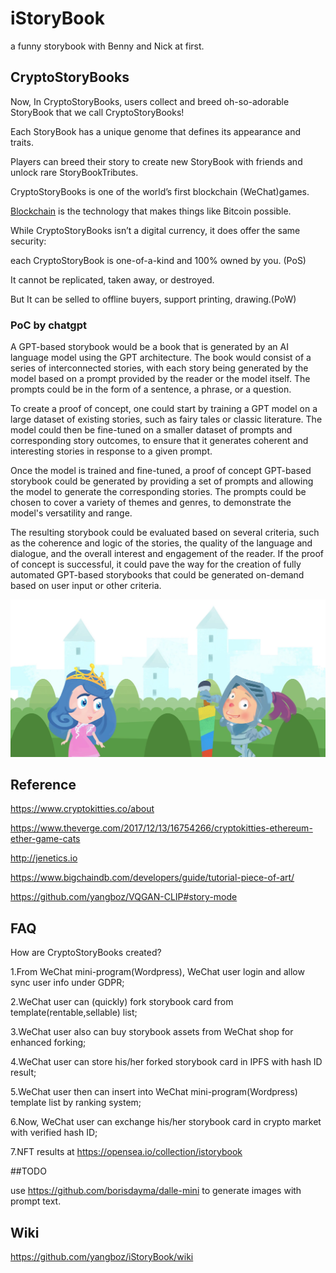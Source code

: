 # iStoryBook
a funny storybook with Benny and Nick at first.

## CryptoStoryBooks

Now, In CryptoStoryBooks, users collect and breed oh-so-adorable StoryBook that we call CryptoStoryBooks! 

Each StoryBook has a unique genome that defines its appearance and traits. 

Players can breed their story to create new StoryBook with friends and unlock rare StoryBookTributes.

CryptoStoryBooks is one of the world’s first blockchain (WeChat)games. 

[Blockchain](https://github.com/yangboz/iStoryBook/wiki/Blockchain) is the technology that makes things like Bitcoin possible. 

While CryptoStoryBooks isn’t a digital currency, it does offer the same security: 

each CryptoStoryBook is one-of-a-kind and 100% owned by you. (PoS)

It cannot be replicated, taken away, or destroyed. 

But It can be selled to offline buyers, support printing, drawing.(PoW)

### PoC by chatgpt

A GPT-based storybook would be a book that is generated by an AI language model using the GPT architecture. The book would consist of a series of interconnected stories, with each story being generated by the model based on a prompt provided by the reader or the model itself. The prompts could be in the form of a sentence, a phrase, or a question.

To create a proof of concept, one could start by training a GPT model on a large dataset of existing stories, such as fairy tales or classic literature. The model could then be fine-tuned on a smaller dataset of prompts and corresponding story outcomes, to ensure that it generates coherent and interesting stories in response to a given prompt.

Once the model is trained and fine-tuned, a proof of concept GPT-based storybook could be generated by providing a set of prompts and allowing the model to generate the corresponding stories. The prompts could be chosen to cover a variety of themes and genres, to demonstrate the model's versatility and range.

The resulting storybook could be evaluated based on several criteria, such as the coherence and logic of the stories, the quality of the language and dialogue, and the overall interest and engagement of the reader. If the proof of concept is successful, it could pave the way for the creation of fully automated GPT-based storybooks that could be generated on-demand based on user input or other criteria.

![CypytoStoryBook](https://raw.githubusercontent.com/yangboz/iStoryBook/master/assets/previews/low/%E9%AA%91%E5%A3%AB%E5%86%92%E9%99%A9Begin01%20%E6%8B%B7%E8%B4%9D_res%20(3).jpg)

## Reference

https://www.cryptokitties.co/about

https://www.theverge.com/2017/12/13/16754266/cryptokitties-ethereum-ether-game-cats

http://jenetics.io

https://www.bigchaindb.com/developers/guide/tutorial-piece-of-art/

https://github.com/yangboz/VQGAN-CLIP#story-mode



## FAQ
How are CryptoStoryBooks created?

1.From WeChat mini-program(Wordpress), WeChat user login and allow sync user info under GDPR;

2.WeChat user can (quickly) fork storybook card from template(rentable,sellable) list;

3.WeChat user also can buy storybook assets from WeChat shop for enhanced forking;

4.WeChat user can store his/her forked storybook card in IPFS with hash ID result;

5.WeChat user then can insert into  WeChat mini-program(Wordpress) template list by ranking system;

6.Now, WeChat user can exchange his/her storybook card in crypto market with verified hash ID;


7.NFT results at https://opensea.io/collection/istorybook



##TODO

use https://github.com/borisdayma/dalle-mini to generate images with prompt text.

## Wiki

https://github.com/yangboz/iStoryBook/wiki
